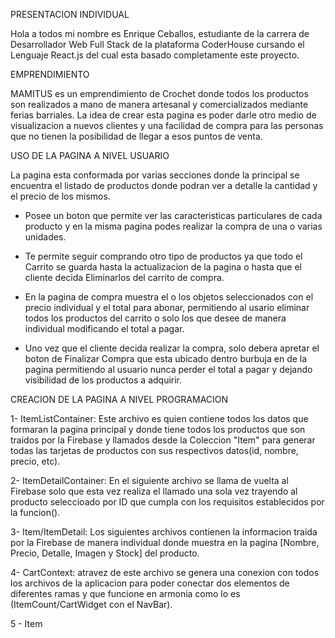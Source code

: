 PRESENTACION INDIVIDUAL

Hola a todos mi nombre es Enrique Ceballos, estudiante de la carrera de Desarrollador Web Full Stack de la plataforma
CoderHouse cursando el Lenguaje React.js del cual esta basado completamente este proyecto.

EMPRENDIMIENTO

MAMITUS es un emprendimiento de Crochet donde todos los productos son realizados a mano de manera artesanal y
comercializados mediante ferias barriales. La idea de crear esta pagina es poder darle otro medio de visualizacion
a nuevos clientes y una facilidad de compra para las personas que no tienen la posibilidad de llegar a esos puntos de venta.

USO DE LA PAGINA A NIVEL USUARIO

La pagina esta conformada por varias secciones donde la principal se encuentra el listado de productos donde podran ver a detalle la cantidad y el precio de los mismos.

- Posee un boton que permite ver las caracteristicas particulares de cada producto y en la misma pagina podes realizar la compra de una o varias unidades.

- Te permite seguir comprando otro tipo de productos ya que todo el Carrito se guarda hasta la actualizacion de la pagina o hasta que el cliente decida Eliminarlos del carrito de compra.

- En la pagina de compra muestra el o los objetos seleccionados con el precio individual y el total para abonar, permitiendo al usario eliminar todos los productos del carrito o solo los que desee de manera individual modificando el total a pagar.

- Uno vez que el cliente decida realizar la compra, solo debera apretar el boton de Finalizar Compra que esta ubicado dentro burbuja en de la pagina permitiendo al usuario nunca perder el total a pagar y dejando visibilidad de los productos a adquirir.

CREACION DE LA PAGINA A NIVEL PROGRAMACION

1- ItemListContainer: Este archivo es quien contiene todos los datos que formaran la pagina principal y donde tiene todos los productos que son traidos por la Firebase y llamados desde la Coleccion "Item" para generar todas las tarjetas de productos con sus respectivos datos(id, nombre, precio, etc).

2- ItemDetailContainer: En el siguiente archivo se llama de vuelta al Firebase solo que esta vez realiza el llamado una sola vez trayendo al producto seleccioado por ID que cumpla con los requisitos establecidos por la funcion().

3- Item/ItemDetail: Los siguientes archivos contienen la informacion traida por la Firebase de manera individual donde muestra en la pagina [Nombre, Precio, Detalle, Imagen y Stock] del producto.

4- CartContext: atravez de este archivo se genera una conexion con todos los archivos de la aplicacion para poder conectar dos elementos de diferentes ramas y que funcione en armonia como lo es (ItemCount/CartWidget con el NavBar).

5 - Item
